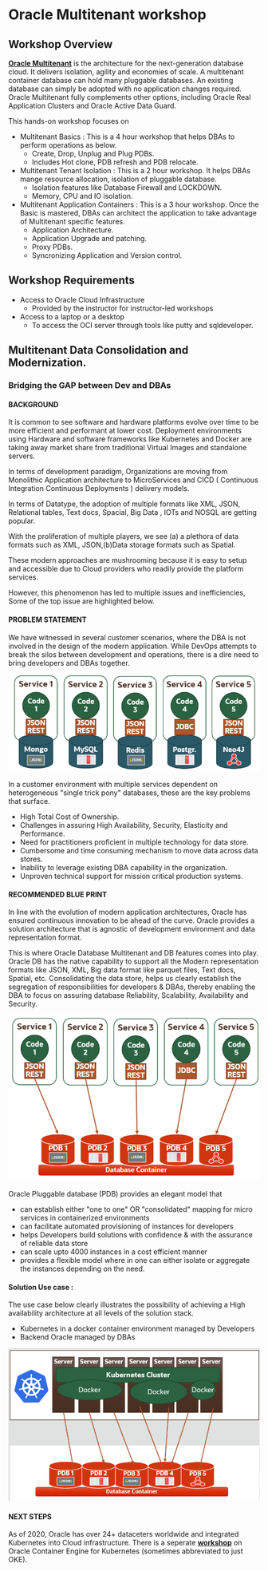 # Oracle Multitenant workshop

## Workshop Overview

**[Oracle Multitenant](https://github.com/oracle/learning-library/issues)** is the architecture for the next-generation database cloud. It delivers isolation, agility and economies of scale. A multitenant container database can hold many pluggable databases. An existing database can simply be adopted with no application changes required. Oracle Multitenant fully complements other options, including Oracle Real Application Clusters and Oracle Active Data Guard.

This hands-on workshop focuses on
* Multitenant Basics : This is a 4 hour workshop that helps DBAs to perform operations as below.
    * Create, Drop, Unplug and Plug PDBs.
    * Includes Hot clone, PDB refresh and PDB relocate.
* Multitenant Tenant Isolation : This is a 2 hour workshop. It helps DBAs mange resource allocation, isolation of pluggable database.
    * Isolation features like Database Firewall and LOCKDOWN.
    * Memory, CPU and IO isolation.
* Multitenant Application Containers : This is a 3 hour workshop. Once the Basic is mastered, DBAs can architect the application to take advantage of Multitenant specific features.
    * Application Architecture.
    * Application Upgrade and patching.
    * Proxy PDBs.
    * Syncronizing Application and Version control.

## Workshop Requirements

* Access to Oracle Cloud Infrastructure
    * Provided by the instructor for instructor-led workshops
* Access to a laptop or a desktop
    * To access the OCI server through tools like putty and sqldeveloper.


## Multitenant Data Consolidation and Modernization.

###  Bridging the GAP between Dev and DBAs

#### BACKGROUND


<p>
It is common to see software and hardware platforms evolve over time to be more efficient and performant at lower cost. Deployment environments using Hardware and software frameworks like Kubernetes and Docker are taking away market share from traditional Virtual Images and standalone servers.
<p>
In terms of development paradigm, Organizations are moving from Monolithic Application architecture to MicroServices and CICD ( Continuous Integration Continuous Deployments ) delivery models.
<p>
In terms of Datatype, the adoption of multiple formats like XML, JSON, Relational tables, Text docs, Spacial, Big Data , IOTs and NOSQL are getting popular.

With the proliferation of multiple players, we see (a) a plethora of data formats such as XML, JSON,(b)Data storage formats such as Spatial.
<p>
These modern approaches  are  mushrooming because it is easy to setup and accessible due to Cloud providers who readily provide the platform services.

However, this phenomenon has led to multiple issues and inefficiencies, Some of the top issue are highlighted below.


#### PROBLEM STATEMENT
<p>
We have witnessed in several customer scenarios, where the DBA is not involved in the design of the modern application. While DevOps attempts to break the silos between development and operations, there is a dire need to bring developers and DBAs together.

![](images/MicroservicesInDocker.png " ")

In a customer environment with  multiple  services dependent on heterogeneous "single trick pony" databases, these are the key problems that surface.

- High Total Cost of Ownership.
- Challenges in assuring High Availability, Security, Elasticity and Performance.
- Need for practitioners proficient in multiple  technology for data store.
- Cumbersome and time consuming mechanism  to move data across data stores.
- Inability to leverage existing DBA capability in the organization.
- Unproven technical support for mission critical production systems.

#### RECOMMENDED BLUE PRINT
<p>
In line with the evolution of  modern application architectures, Oracle has ensured continuous innovation to be ahead of the curve. Oracle provides a solution architecture that is agnostic of development environment and data representation format.

<P>
This is where Oracle Database Multitenant and DB features comes into play. Oracle DB has the native capability to support all the Modern representation formats like JSON, XML, Big data format like parquet files, Text docs, Spatial, etc.
Consolidating the data store, helps us clearly establish the segregation of responsibilities for developers & DBAs, thereby enabling the DBA to focus on  assuring database Reliability, Scalability, Availability and Security.

![](images/MicroServiceCDB.png " ")

Oracle Pluggable database (PDB) provides an elegant model that

- can establish either "one to one" OR "consolidated" mapping for micro services in containerized environments
- can facilitate automated provisioning   of instances for developers
- helps Developers build solutions with confidence & with the assurance of reliable data store
- can scale upto 4000 instances in a cost efficient manner
- provides a flexible model where in one can either isolate or aggregate the instances depending on the need.

#### **Solution Use case :**  
The  use case below clearly illustrates the possibility of achieving  a High availability architecture at all levels of the solution stack.

- Kubernetes in a docker container environment managed by Developers
- Backend Oracle managed by DBAs


![](images/MordernArchtecture.png " ")

#### NEXT STEPS
As of 2020, Oracle has over 24+ dataceters worldwide and integrated Kubernetes into Cloud infrastructure.
There is a seperate **[workshop](https://github.com/oracle/learning-library/blob/master/common/labs/generate-ssh-key/generate-ssh-keys.md#connecting-to-an-instance-using-putty)** on Oracle Container Engine for Kubernetes (sometimes abbreviated to just OKE).
